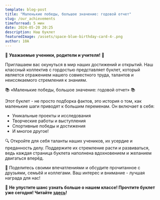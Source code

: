 ```yaml
---
template: blog-post
title: "Маленькие победы, большое значение: годовой отчет"
slug: /our_achievements
timeforread: 5 мин
date: 2024-05-20 20:25
description: Наш буклет
featuredImage: /assets/space-blue-birthday-card-4-.png
author: 10А
---
```

🌟 **Уважаемые ученики, родители и учителя!** 🌟

Приглашаем вас окунуться в мир наших достижений и открытий. Наш классный коллектив с гордостью представляет буклет, который является отражением нашего совместного труда, талантов и неиссякаемого стремления к знаниям.

📚 «Маленькие победы, большое значение: годовой отчет» 📚

Этот буклет - не просто подборка фактов, это история о том, как маленькие шаги приводят к большим переменам. Он включает в себя:

* Уникальные проекты и исследования
* Творческие работы и выступления
* Спортивные победы и достижения
* И многое другое!

🔍 Откройте для себя таланты наших учеников, их усердие и преданность делу. Поддержите их стремление расти и развиваться, ведь каждая страница буклета наполнена вдохновением и желанием двигаться вперёд.

💬 Поделитесь своими впечатлениями и обсудите прочитанное с друзьями, семьёй и коллегами. Ваш интерес и внимание - лучшая награда для нас!

👀 **Не упустите шанс узнать больше о нашем классе! Прочтите буклет уже сегодня! Читайте [здесь](https://drive.google.com/file/d/1USamQ8hsqbw9CzsuVNy3jbrywC6NBf3S/view?usp=drive_link)!**